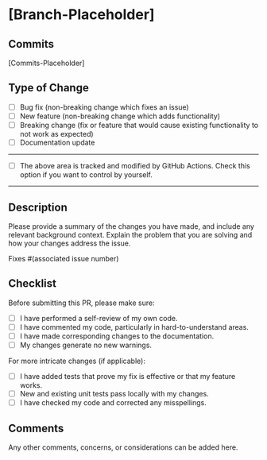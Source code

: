# [Branch-Placeholder]

## Commits

[Commits-Placeholder]

## Type of Change

- [ ] Bug fix (non-breaking change which fixes an issue)
- [ ] New feature (non-breaking change which adds functionality)
- [ ] Breaking change (fix or feature that would cause existing functionality to not work as expected)
- [ ] Documentation update

---

- [ ] The above area is tracked and modified by GitHub Actions. Check this option if you want to control by yourself.

---

## Description

Please provide a summary of the changes you have made, and include any relevant
background context. Explain the problem that you are solving and how your
changes address the issue.

Fixes #(associated issue number)

[//]: # "## How Has This Been Tested?"
[//]: # "Please describe the tests that you ran to verify your changes. Provide instructions so we can reproduce. Please also list any relevant details for your test configuration."
[//]: # "- [ ] Test A"
[//]: # "- [ ] Test B"

## Checklist

Before submitting this PR, please make sure:

- [ ] I have performed a self-review of my own code.
- [ ] I have commented my code, particularly in hard-to-understand areas.
- [ ] I have made corresponding changes to the documentation.
- [ ] My changes generate no new warnings.

For more intricate changes (if applicable):

- [ ] I have added tests that prove my fix is effective or that my feature works.
- [ ] New and existing unit tests pass locally with my changes.
- [ ] I have checked my code and corrected any misspellings.

## Comments

Any other comments, concerns, or considerations can be added here.
